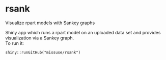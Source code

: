 # rsank
Visualize rpart models with Sankey graphs

Shiny app which runs a rpart model on an uploaded data set and provides visualization via a Sankey graph.  
To run it:

`shiny::runGitHub("missuse/rsank")`
